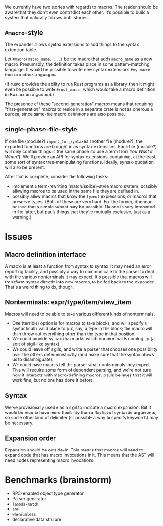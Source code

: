 We currently have two stories with regards to macros. The reader should be aware that they don't even contradict each other: it's possible to build a system that naturally follows both stories.

## `#macro`-style

The expander allows syntax extensions to add things to the syntax extension table.

Let `#macro(macro_name, ...)` be the macro that adds `macro_name` as a new macro. Presumably, the definition takes place in some pattern-matching language. It would be possible to write new syntax extensions `#my_macro` that use other languages.

(If rustc provides the ability to run Rust programs as a library, then it might even be possible to write `#rust_macro`, which would take a macro definition in Rust as an argument.)

The presence of these "second-generation" macros means that requiring "first-generation" macros to reside in a separate crate is not as onerous a burden, since same-file macro definitions are also possible.

## single-phase-file-style

If one file (module?) `import_for_syntax`es another file (module?), the exported functions are brought in as syntax extensions.  Each file (module?) will only contain things in the same phase (to use a term from _You Want it When?_). We'll provide an API for syntax extensions, containing, at the least, some sort of syntax tree-manipulating functions. Ideally, syntax-quotation will also be present.

After that is complete, consider the following tasks:

* implement a term-rewriting (match/splice)-style macro system, possibly allowing macros to be used in the same file they are defined in.
* possibly allow macros that know the `typeof` expressions, or macros that preserve types. (Both of these are very hard. For the former, dherman believe that a simple subset may be possible. No one is very interested in the latter, but pauls things that they're mutually exclusive, just as a warning.)

# Issues
## Macro definition interface
A macro is at least a function from syntax to syntax. It may need an error reporting facility, and possibly a way to communicate to the parser to deal with the various nonterminals it may expect. It's possible that macros will transform syntax directly into new macros, to be fed back to the expander. That's a weird thing to do, though.

## Nonterminals: expr/type/item/view_item
Macros will need to be able to take various different kinds of nonterminals. 

* One (terrible) option is for macros to take blocks, and will specify a syntactically valid place to put, say, a type in the block; the macro will then throw out everything other than the type in that position.
* We could provide syntax that marks which nonterminal is coming up (a sort of sigil-like syntax).
* We could leave off sigils, and write a parser that chooses one possibility over the others deterministically (and make sure that the syntax allows us to disambiguate). 
* We could have macros tell the parser what nonterminals they expect. This will require some form of dependent parsing, and we're not sure how it interacts with macro-defining macros. pauls believes that it will work fine, but no one has done it before.

## Syntax
We've provisionally used `#` as a sigil to indicate a macro expansion. But it would be nice to have more flexibility than a flat list of syntactic arguments, so some other kind of delimiter (or possibly a way to specify keywords) may be necessary.

## Expansion order
Expansion should be outside-in. This means that macros will need to expand code that has macro invocations in it. This means that the AST will need nodes representing macro invocations.

# Benchmarks (brainstorm)

* RPC-enabled object type generator
* Parser generator
* `lambda-match`
* `and`
* `when`/`unless`
* declarative data struture